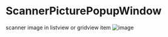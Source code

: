 # ScannerPicturePopupWindow
scanner image in listview or gridview item
![image](https://github.com/jieyaozu/ScannerPicturePopupWindow/blob/master/sample.gif)
